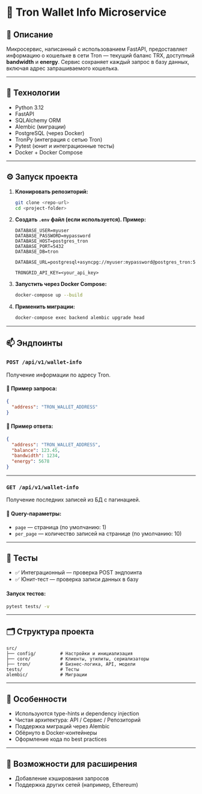 # 🧠 Tron Wallet Info Microservice

## 📌 Описание

Микросервис, написанный с использованием FastAPI, предоставляет информацию о кошельке в сети Tron — текущий баланс TRX, доступный **bandwidth** и **energy**.
Сервис сохраняет каждый запрос в базу данных, включая адрес запрашиваемого кошелька.

---

## 🚀 Технологии

- Python 3.12
- FastAPI
- SQLAlchemy ORM
- Alembic (миграции)
- PostgreSQL (через Docker)
- TronPy (интеграция с сетью Tron)
- Pytest (юнит и интеграционные тесты)
- Docker + Docker Compose

---

## ⚙️ Запуск проекта

1. **Клонировать репозиторий:**

   ```bash
   git clone <repo-url>
   cd <project-folder>
   ```

2. **Создать `.env` файл (если используется). Пример:**

   ```env
   DATABASE_USER=myuser
   DATABASE_PASSWORD=mypassword
   DATABASE_HOST=postgres_tron
   DATABASE_PORT=5432
   DATABASE_DB=tron

   DATABASE_URL=postgresql+asyncpg://myuser:mypassword@postgres_tron:5432/tron

   TRONGRID_API_KEY=<your_api_key>
   ```

3. **Запустить через Docker Compose:**

   ```bash
   docker-compose up --build
   ```

4. **Применить миграции:**

   ```bash
   docker-compose exec backend alembic upgrade head
   ```

---

## 📫 Эндпоинты

### `POST /api/v1/wallet-info`

Получение информации по адресу Tron.

#### 🔸 Пример запроса:

```json
{
  "address": "TRON_WALLET_ADDRESS"
}
```

#### 🔸 Пример ответа:

```json
{
  "address": "TRON_WALLET_ADDRESS",
  "balance": 123.45,
  "bandwidth": 1234,
  "energy": 5678
}
```

---

### `GET /api/v1/wallet-info`

Получение последних записей из БД с пагинацией.

#### 🔸 Query-параметры:

- `page` — страница (по умолчанию: 1)
- `per_page` — количество записей на странице (по умолчанию: 10)

---

## 🧪 Тесты

- ✅ Интеграционный — проверка POST эндпоинта
- ✅ Юнит-тест — проверка записи данных в базу

#### Запуск тестов:

```bash
pytest tests/ -v
```

---

## 🗂️ Структура проекта

```
src/
├── config/         # Настройки и инициализация
├── core/           # Клиенты, утилиты, сериализаторы
├── tron/           # Бизнес-логика, API, модели
tests/              # Тесты
alembic/            # Миграции
```

---

## 📌 Особенности

- Используются type-hints и dependency injection
- Чистая архитектура: API / Сервис / Репозиторий
- Поддержка миграций через Alembic
- Обёрнуто в Docker-контейнеры
- Оформление кода по best practices

---

## 🧩 Возможности для расширения

- Добавление кэширования запросов
- Поддержка других сетей (например, Ethereum)
